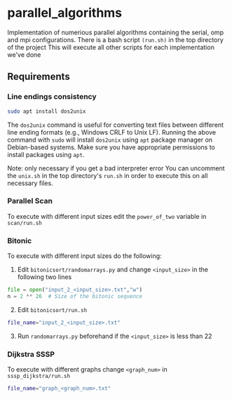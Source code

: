 # parallel_algorithms
Implementation of numerious parallel algorithms containing the serial, omp and mpi configurations.
There is a bash script `(run.sh)` in the top directory of the project
This will execute all other scripts for each implementation we've done

## Requirements
### Line endings consistency
```bash
sudo apt install dos2unix
```
The `dos2unix` command is useful for converting text files between different line ending formats (e.g., Windows CRLF to Unix LF). Running the above command with `sudo` will install `dos2unix` using `apt` package manager on Debian-based systems. Make sure you have appropriate permissions to install packages using `apt`.

Note: only necessary if you get a bad interpreter error
You can uncomment the `unix.sh` in the top directory's `run.sh` in order to execute this on all necessary files.

### Parallel Scan
To execute with different input sizes edit the `power_of_two` variable in `scan/run.sh`
### Bitonic
To execute with different input sizes do the following:
1. Edit `bitonicsort/randomarrays.py` and change `<input_size>` in the following two lines
```py
file = open("input_2_<input_size>.txt","w")
n = 2 ** 26  # Size of the bitonic sequence
```
2. Edit `bitonicsort/run.sh` 
```bash
file_name="input_2_<input_size>.txt"
```
3. Run `randomarrays.py` beforehand if the `<input_size>` is less than 22
### Dijkstra SSSP
To execute with different graphs change `<graph_num>` in ``sssp_dijkstra/run.sh``
```bash
file_name="graph_<graph_num>.txt"
```
